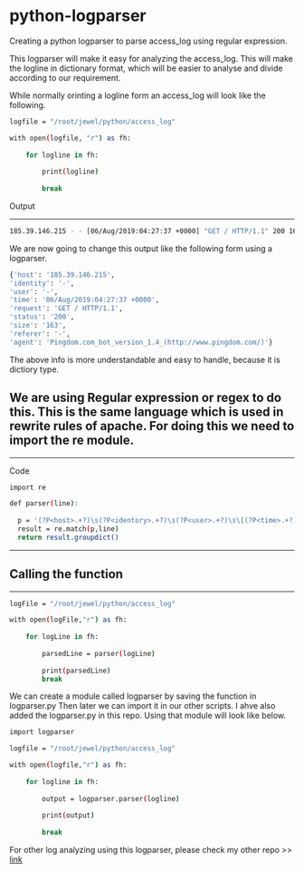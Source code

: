 # python-logparser

Creating a python logparser to parse access_log using regular expression.

This logparser will make it easy for analyzing the access_log. This will make the logline in dictionary format, which will be easier to analyse and divide according to our requirement.

While normally orinting a logline form an access_log will look like the following. 
```sh
logfile = "/root/jewel/python/access_log"

with open(logfile, "r") as fh:
    
    for logline in fh:
        
        print(logline)
        
        break
```
Output 

---
```sh
185.39.146.215 - - [06/Aug/2019:04:27:37 +0000] "GET / HTTP/1.1" 200 163 "-" "Pingdom.com_bot_version_1.4_(http://www.pingdom.com/)"
```

We are now going to change this output like the following form using a logparser. 
```sh
{'host': '185.39.146.215', 
'identity': '-',
'user': '-', 
'time': '06/Aug/2019:04:27:37 +0000', 
'request': 'GET / HTTP/1.1', 
'status': '200',
'size': '163', 
'referer': '-',
'agent': 'Pingdom.com_bot_version_1.4_(http://www.pingdom.com/)'}
```
The above info is more understandable and easy to handle, because it is dictiory type. 

We are using Regular expression or regex to do this. This is the same language which is used in rewrite rules of apache. For doing this we need to import the re module. 
---
---
Code
```sh
import re

def parser(line):
  
  p = '(?P<host>.+?)\s(?P<identory>.+?)\s(?P<user>.+?)\s\[(?P<time>.+?)\]\s\"(?P<requests>.+?)\"\s(?P<status>\d{3})\s(?P<size>.*?)\s\"(?P<referer>.*?)\"\s\"(?P<agent>.*?)\"'          
  result = re.match(p,line)
  return result.groupdict()
```
---
Calling the function
---

---
```sh
logFile = "/root/jewel/python/access_log"

with open(logFile,"r") as fh:
    
    for logLine in fh:
        
        parsedLine = parser(logLine)   
        
        print(parsedLine)
        break
```
We can create a module called logparser by saving the function in logparser.py
Then later we can import it in our other scripts. I ahve also added the logparser.py in this repo. 
Using that module will look like below.
```sh
import logparser

logfile = "/root/jewel/python/access_log"

with open(logfile,"r") as fh:
    
    for logline in fh:
                
        output = logparser.parser(logline)
        
        print(output)
        
        break
```

For other log analyzing using this logparser, please check my other repo >> [link](https://github.com/j4jewel/python-logfile-analysis)




